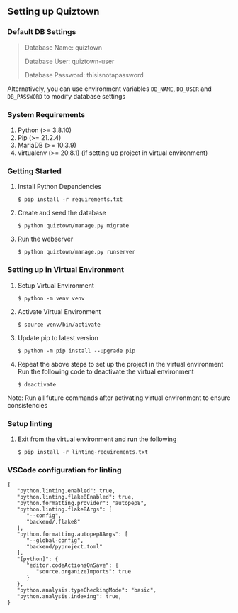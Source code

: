 ## Setting up Quiztown

### Default DB Settings

> Database Name: quiztown
>
> Database User: quiztown-user
>
> Database Password: thisisnotapassword

Alternatively, you can use environment variables `DB_NAME`, `DB_USER` and `DB_PASSWORD` to modify database settings

### System Requirements

1. Python (>= 3.8.10)
1. Pip (>= 21.2.4)
1. MariaDB (>= 10.3.9)
1. virtualenv (>= 20.8.1) (if setting up project in virtual environment)

### Getting Started

 1. Install Python Dependencies

    ```
    $ pip install -r requirements.txt
    ```

 2. Create and seed the database
    ```
    $ python quiztown/manage.py migrate
    ```

 3. Run the webserver
    ```
    $ python quiztown/manage.py runserver
    ```

### Setting up in Virtual Environment

 1. Setup Virtual Environment
    ```
    $ python -m venv venv
    ```

 2. Activate Virtual Environment
    ```
    $ source venv/bin/activate
    ```

 3. Update pip to latest version
    ```
    $ python -m pip install --upgrade pip
    ```

 4. Repeat the above steps to set up the project in the virtual environment
    Run the following code to deactivate the virtual environment
    ```
    $ deactivate
    ```

 Note: Run all future commands after activating virtual environment to ensure consistencies

### Setup linting

 1. Exit from the virtual environment and run the following
    ```
    $ pip install -r linting-requirements.txt
    ```

### VSCode configuration for linting

```
{
   "python.linting.enabled": true,
   "python.linting.flake8Enabled": true,
   "python.formatting.provider": "autopep8",
   "python.linting.flake8Args": [
      "--config",
      "backend/.flake8"
   ],
   "python.formatting.autopep8Args": [
      "--global-config",
      "backend/pyproject.toml"
   ],
   "[python]": {
      "editor.codeActionsOnSave": {
         "source.organizeImports": true
      }
   },
   "python.analysis.typeCheckingMode": "basic",
   "python.analysis.indexing": true,
}
```
